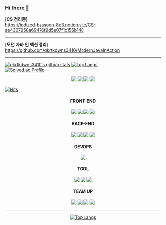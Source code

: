 ### Hi there 👋

[**CS 정리중**]  
https://iodized-bassoon-8e3.notion.site/CS-ae4307958a69476f9d5e07f1c156b140

---
[**모던 자바 인 액션 정리**]  
https://github.com/qkrtkdwns3410/ModernJavaInAction

---

[![qkrtkdwns3410's github stats](https://github-readme-stats.vercel.app/api?username=qkrtkdwns3410&show_icons=true&theme=dracula)](https://github.com/qkrtkdwns3410/github-readme-stats) [![Top Langs](https://github-readme-stats.vercel.app/api/top-langs/?username=qkrtkdwns3410&layout=compact&theme=dracula)](https://github.com/qkrtkdwns3410)
<br/>
[![Solved.ac Profile](http://mazassumnida.wtf/api/v2/generate_badge?boj=qkrtkdwns3410)](https://solved.ac/qkrtkdwns3410/)
<br/>

<p align="center">
  <img src="https://img.shields.io/badge/Java-007396?style=flat-square&logo=&logoColor=white"/></a>
<img src="https://img.shields.io/badge/JavaScript-F7DF1E?style=flat-square&logo=JavaScript&logoColor=white"/></a>
<img src="https://img.shields.io/badge/HTML5-E34F26?style=flat-square&logo=HTML5&logoColor=white"/></a>
<img src="https://img.shields.io/badge/Spring-6DB33F?style=flat-square&logo=Spring&logoColor=white"/></a>
<br/></p>

[![Hits](https://hits.seeyoufarm.com/api/count/incr/badge.svg?url=https%3A%2F%2Fgithub.com%2Fqkrtkdwns3410&count_bg=%2379C83D&title_bg=%23555555&icon=&icon_color=%23E7E7E7&title=hits&edge_flat=false)](https://hits.seeyoufarm.com)

<div align="center">
    
  <div>
    <h4>FRONT-END</h4>
    <img src="https://img.shields.io/badge/HTML5-E34F26?style=flat-square&logo=HTML5&logoColor=white"/>
    <img src="https://img.shields.io/badge/CSS3-1572B6?style=flat-square&logo=CSS3&logoColor=white"/>
    <img src="https://img.shields.io/badge/JavaScript-F7DF1E?style=flat-square&logo=JavaScript&logoColor=white"/>
    <img src="https://img.shields.io/badge/Bootstrap-7952B3?style=flat-square&logo=Bootstrap&logoColor=white"/>
  </div>
     
  <div>
    <h4>BACK-END</h4>
    <img src="https://img.shields.io/badge/Java-007396?style=flat-square&logo=Java&logoColor=white"/>
    <img src="https://img.shields.io/badge/Spring-6DB33F?style=flat-square&logo=Spring&logoColor=white"/>
    <img src="https://img.shields.io/badge/Maven-C71A36?style=flat-square&logo=ApacheMaven&logoColor=white"/>
    <img src="https://img.shields.io/badge/Gradle-02303A?style=flat-square&logo=Gradle&logoColor=white"/>
  </div>
  
  <div>
    <h4>DEVOPS</h4>
    <img src="https://img.shields.io/badge/Oracle-F80000?style=flat-square&logo=Oracle&logoColor=white"/>
  </div>
  
  <div>
    <h4>TOOL</h4>
    <img src="https://img.shields.io/badge/IntelliJ IDEA-000000?style=flat-square&logo=IntelliJ+IDEA&logoColor=white"/>
    <img src="https://img.shields.io/badge/Visual Studio Code-007ACC?style=flat-square&logo=VisualStudioCode&logoColor=white"/>
    <img src="https://img.shields.io/badge/Postman-FF6C37?style=flat-square&logo=Postman&logoColor=white"/>
  </div>
  
  
  <div>
    <h4>TEAM UP</h4>
    <img src="https://img.shields.io/badge/Git-F05032?style=flat-square&logo=Git&logoColor=white"/>
    <img src="https://img.shields.io/badge/GitHub-181717?style=flat-square&logo=GitHub&logoColor=white"/>
    <img src="https://img.shields.io/badge/Slack-4A154B?style=flat-square&logo=Slack&logoColor=white"/>
    <img src="https://img.shields.io/badge/Notion-000000?style=flat-square&logo=Notion&logoColor=white"/>
  </div>
  
  ---
[![Top Langs](https://github-readme-stats.vercel.app/api/top-langs/?username=qkrtkdwns3410)](https://github.com/anuraghazra/github-readme-stats)
</div>
  
